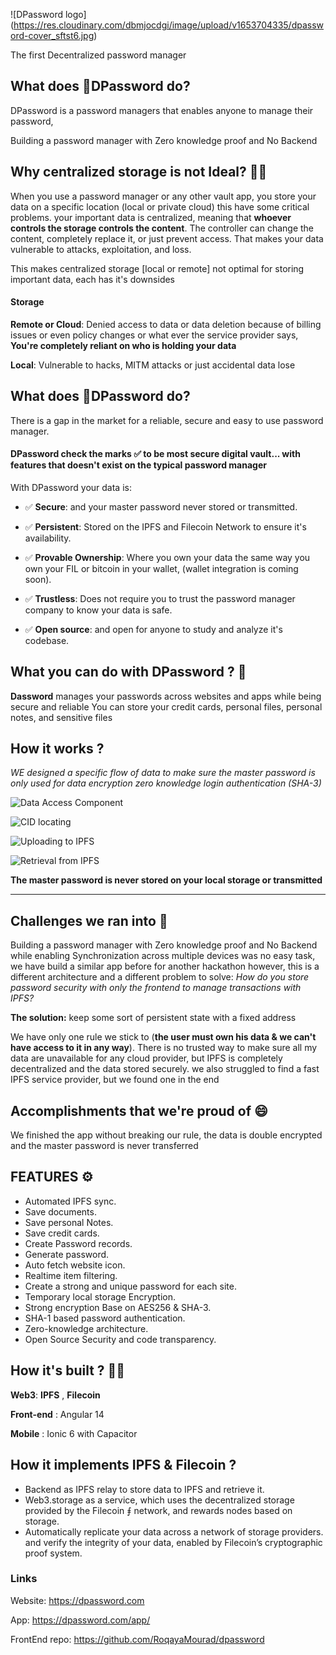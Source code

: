 ![DPassword logo] (https://res.cloudinary.com/dbmjocdgi/image/upload/v1653704335/dpassword-cover_sftst6.jpg)

The first Decentralized password manager


## What does  🔐**DPassword**  do?

DPassword is a password managers that enables anyone to manage their password, 

Building a password manager with Zero knowledge proof and No Backend 


## Why centralized storage is not Ideal? 🔑📄
 
When you use a password manager or any other vault app, you store your data on a specific location (local or private cloud) this have some critical problems. your important data is centralized, meaning that  **whoever controls the storage controls the content**. The controller can change the content, completely replace it, or just prevent access. 
That makes your data vulnerable to attacks, exploitation, and loss. 

This makes centralized storage [local or remote] not optimal for storing important data, each has it's downsides


#### Storage

**Remote or Cloud**: Denied access to data or data deletion because of billing issues or even policy changes or what ever the service provider says, **You're completely reliant on who is holding your data**

**Local**: Vulnerable to hacks, MITM attacks or just accidental data lose


## What does  🔐**DPassword**  do?

There is a gap in the market for a reliable, secure and easy to use password manager.

#### **DPassword** check the marks ✅ to be most secure digital vault... with features that doesn't exist on the typical password manager

 With DPassword your data is:

 - ✅ **Secure**: and your master password never stored or transmitted.

 - ✅ **Persistent**: Stored on the IPFS and Filecoin Network to ensure it's availability.

 - ✅ **Provable Ownership**: Where you own your data the same way you own your FIL or bitcoin in your wallet, (wallet integration is coming soon).

 - ✅ **Trustless**: Does not require you to trust the password manager company to know your data is safe.

 - ✅ **Open source**: and open for anyone to study and analyze it's codebase.

## What you can do with DPassword ? 🔐

**Dassword** manages your passwords across websites and apps while being secure and reliable
You can store your credit cards, personal files, personal notes, and sensitive files


## How it works ?

*WE designed a specific flow of data to make sure the master password is only used for data encryption zero knowledge login authentication (SHA-3)*

![Data Access Component](https://res.cloudinary.com/dbmjocdgi/image/upload/v1653708784/4_lkep9z.jpg)

![CID locating](https://res.cloudinary.com/dbmjocdgi/image/upload/v1653708784/5_dvklpy.jpg)

![Uploading to IPFS](https://res.cloudinary.com/dbmjocdgi/image/upload/v1653708784/6_prdoad.jpg)

![Retrieval from IPFS](https://res.cloudinary.com/dbmjocdgi/image/upload/v1653708784/7_ijphk2.jpg)


**The master password is never stored on your local storage or transmitted**

-----
## Challenges we ran into 💪

Building a password manager with Zero knowledge proof and No Backend while enabling Synchronization across multiple devices was no easy task, we have build a similar app before for another hackathon however, this is a different architecture and a different problem to solve: *How do you store password security with only the frontend to manage transactions with IPFS?*

**The solution:** keep some sort of persistent state with a fixed address

We have only one rule we stick to (**the user must own his data & we can't have access to it in any way**).
There is no trusted way to make sure all my data are unavailable for any cloud provider, but IPFS is completely decentralized and the data stored securely.
we also struggled to find a fast IPFS service provider, but we found one in the end

## Accomplishments that we're proud of 😄

We finished the app without breaking our rule, the data is double encrypted and the master password is never transferred

## FEATURES ⚙

- Automated IPFS sync.
- Save documents.
- Save personal Notes.
- Save credit cards.
- Create Password records.
- Generate password.
- Auto fetch website icon.
- Realtime item filtering.
- Create a strong and unique password for each site.
- Temporary local storage Encryption.
- Strong encryption Base on AES256 & SHA-3.
- SHA-1 based password authentication.
- Zero-knowledge architecture.
- Open Source Security and code transparency.

## How it's built ?  👨‍💻

**Web3**: **IPFS** , **Filecoin**

**Front-end**  : Angular 14 

**Mobile**  : Ionic 6 with Capacitor


## How it implements IPFS & Filecoin ?

- Backend as IPFS relay to store data to IPFS and retrieve it.
- Web3.storage as a service,  which uses the decentralized storage provided by the Filecoin ⨎ network, and rewards nodes based on storage.
- Automatically replicate your data across a network of storage providers. and verify the integrity of your data, enabled by Filecoin’s cryptographic proof system.

### Links
Website: https://dpassword.com

App: https://dpassword.com/app/

FrontEnd repo: https://github.com/RoqayaMourad/dpassword

